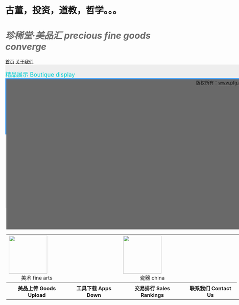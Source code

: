 # 古董，投资，道教，哲学。。。
<!DOCTYPE html>
<html>
<head>
<meta charset="UTF-8">
<div class="header">
  <h1><font  color=" #696969"><i>珍稀堂·美品汇    precious fine goods converge</i></font></h1>
</div>

<div class="topnav">
  <a href="index.jsp">首页</a>
  <a href="guanyuwomen.html">关于我们</a>
  
</div>


  <!-- <div id="menu" style="background-color:#1E90FF;height:450px;width:150px;float:left;">
<b>菜单</b><br>
HTML<br>
CSS<br>
JavaScript</div> -->

<div id="content" style="background-color:#EEEEEE;height:450px;width:1340px;float:left;">
<br>
<font color="#00CED1"  size="4px">精品展示 Boutique display</font>
<br>
<div  style="background-color:#EEEEEE;height:170px;width:1330px;float:left;border:3px solid #1E90FF;">
<table  cellspacing="10">
<tr>

<td>
<a href="//www.kugou.com">
<img   src="image/kg.png"  width="120" height="120"></a>
<br>
<div style="text-align:center">美术 fine arts</div>
<td/>

<td>
<a href="https://y.qq.com/">
<img   src="image/QQ.jpg"  width="120" height="120"></a>
<br>
<div style="text-align:center">瓷器 china</div>
<td/>

<td>
<a href="https://music.163.com/">
<img   src="image/wyy.png"  width="120" height="120"></a>
<br>
<div style="text-align:center">青铜 bronze</div>
<td/>


<td>
<a href="http://www.kuwo.cn/">
<img   src="image/kw.png"  width="120" height="120"></a>
<br>
<div style="text-align:center">雕刻 sculpture</div>
<td/>

<td>
<a href="https://www.xiami.com/">
<img   src="image/xm.png"  width="120" height="120"></a>
<br>
<div style="text-align:center">玉器 jade</div>
<td/>


<td>
<a href="https://m.iqiyi.com/">
<img   src="image/aqy.jpg"  width="120" height="120"></a>
<br>
<div style="text-align:center">其它 others</div>
<td/>


<tr>
       <th >美品上传 Goods Upload </th>
       <th >工具下载 Apps Down</th>
       <th >交易排行 Sales Rankings</th>
       <th >联系我们 Contact Us</th>
</tr>

<div  id="button"  style="background-color:#696969;height:471px;width:1350px;text-align:center;">版权所有：<a  href="http://www.meisonghome.com">www.pfg.com </a></div>

</body>
</html>
